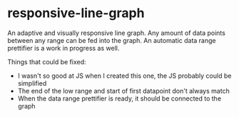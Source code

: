 # responsive-line-graph
An adaptive and visually responsive line graph. Any amount of data points between any range can be fed into the graph. An automatic data range prettifier is a work in progress as well.

Things that could be fixed:
* I wasn't so good at JS when I created this one, the JS probably could be simplified
* The end of the low range and start of first datapoint don't always match
* When the data range prettifier is ready, it should be connected to the graph
